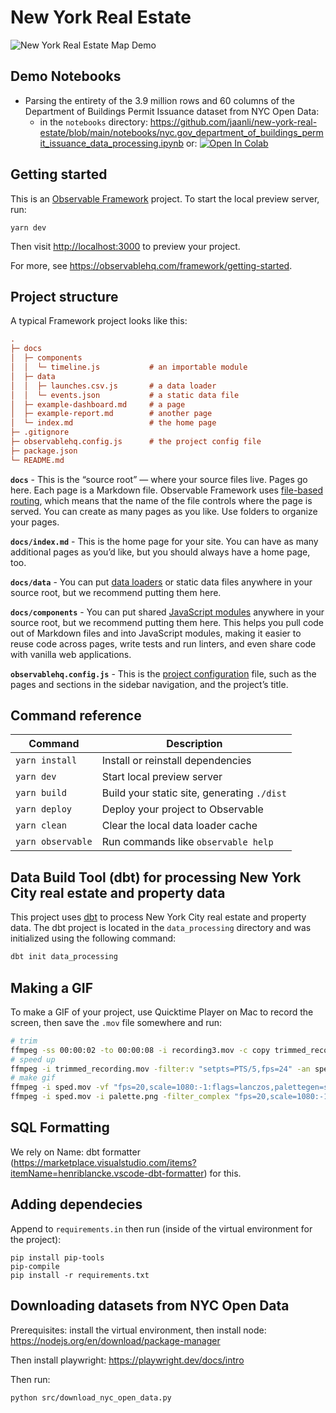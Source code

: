 # New York Real Estate

![New York Real Estate Map Demo](./new_york_real_estate_map_demo.gif)

## Demo Notebooks

- Parsing the entirety of the 3.9 million rows and 60 columns of the Department of Buildings Permit Issuance dataset from NYC Open Data:
  - in the `notebooks` directory: https://github.com/jaanli/new-york-real-estate/blob/main/notebooks/nyc.gov_department_of_buildings_permit_issuance_data_processing.ipynb or: [![Open In Colab](https://colab.research.google.com/assets/colab-badge.svg)](https://colab.research.google.com/github/jaanli/new-york-real-estate/blob/main/notebooks/nyc.gov_department_of_buildings_permit_issuance_data_processing.ipynb)

## Getting started

This is an [Observable Framework](https://observablehq.com/framework) project. To start the local preview server, run:

```
yarn dev
```

Then visit <http://localhost:3000> to preview your project.

For more, see <https://observablehq.com/framework/getting-started>.

## Project structure

A typical Framework project looks like this:

```ini
.
├─ docs
│  ├─ components
│  │  └─ timeline.js           # an importable module
│  ├─ data
│  │  ├─ launches.csv.js       # a data loader
│  │  └─ events.json           # a static data file
│  ├─ example-dashboard.md     # a page
│  ├─ example-report.md        # another page
│  └─ index.md                 # the home page
├─ .gitignore
├─ observablehq.config.js      # the project config file
├─ package.json
└─ README.md
```

**`docs`** - This is the “source root” — where your source files live. Pages go here. Each page is a Markdown file. Observable Framework uses [file-based routing](https://observablehq.com/framework/routing), which means that the name of the file controls where the page is served. You can create as many pages as you like. Use folders to organize your pages.

**`docs/index.md`** - This is the home page for your site. You can have as many additional pages as you’d like, but you should always have a home page, too.

**`docs/data`** - You can put [data loaders](https://observablehq.com/framework/loaders) or static data files anywhere in your source root, but we recommend putting them here.

**`docs/components`** - You can put shared [JavaScript modules](https://observablehq.com/framework/javascript/imports) anywhere in your source root, but we recommend putting them here. This helps you pull code out of Markdown files and into JavaScript modules, making it easier to reuse code across pages, write tests and run linters, and even share code with vanilla web applications.

**`observablehq.config.js`** - This is the [project configuration](https://observablehq.com/framework/config) file, such as the pages and sections in the sidebar navigation, and the project’s title.

## Command reference

| Command           | Description                                              |
| ----------------- | -------------------------------------------------------- |
| `yarn install`            | Install or reinstall dependencies                        |
| `yarn dev`        | Start local preview server                               |
| `yarn build`      | Build your static site, generating `./dist`              |
| `yarn deploy`     | Deploy your project to Observable                        |
| `yarn clean`      | Clear the local data loader cache                        |
| `yarn observable` | Run commands like `observable help`                      |

## Data Build Tool (dbt) for processing New York City real estate and property data

This project uses [dbt](https://www.getdbt.com/) to process New York City real estate and property data. The dbt project is located in the `data_processing` directory and was initialized using the following command:

```bash
dbt init data_processing
```

## Making a GIF

To make a GIF of your project, use Quicktime Player on Mac to record the screen, then save the `.mov` file somewhere and run:

```bash
# trim
ffmpeg -ss 00:00:02 -to 00:00:08 -i recording3.mov -c copy trimmed_recording.mov
# speed up
ffmpeg -i trimmed_recording.mov -filter:v "setpts=PTS/5,fps=24" -an sped.mov
# make gif
ffmpeg -i sped.mov -vf "fps=20,scale=1080:-1:flags=lanczos,palettegen=stats_mode=diff" -y palette.png
ffmpeg -i sped.mov -i palette.png -filter_complex "fps=20,scale=1080:-1:flags=lanczos[x];[x][1:v]paletteuse=dither=bayer:bayer_scale=5:diff_mode=rectangle" -y high_quality.gif
```

## SQL Formatting

We rely on Name: dbt formatter (https://marketplace.visualstudio.com/items?itemName=henriblancke.vscode-dbt-formatter) for this.

## Adding dependecies

Append to `requirements.in` then run (inside of the virtual environment for the project):

```
pip install pip-tools
pip-compile
pip install -r requirements.txt
```

## Downloading datasets from NYC Open Data

Prerequisites: install the virtual environment, then install node: https://nodejs.org/en/download/package-manager

Then install playwright: https://playwright.dev/docs/intro

Then run:

```
python src/download_nyc_open_data.py
```